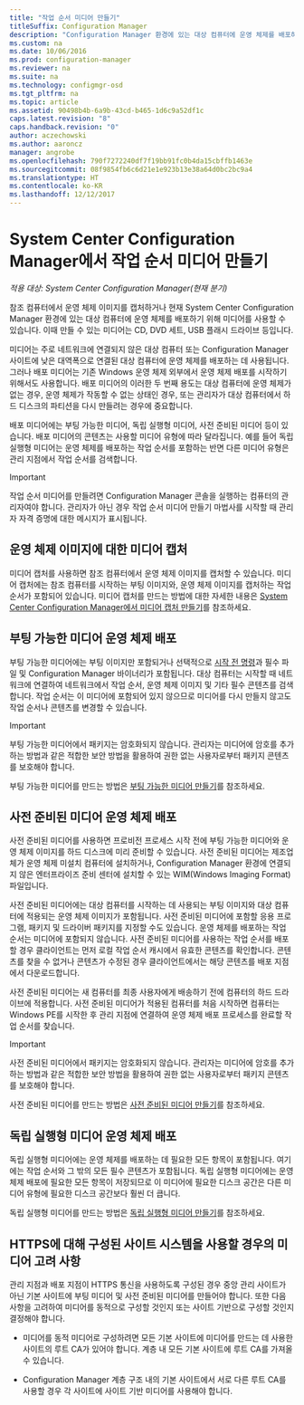 ```yaml
---
title: "작업 순서 미디어 만들기"
titleSuffix: Configuration Manager
description: "Configuration Manager 환경에 있는 대상 컴퓨터에 운영 체제를 배포하는 작업 순서 미디어(예: CD)를 만듭니다."
ms.custom: na
ms.date: 10/06/2016
ms.prod: configuration-manager
ms.reviewer: na
ms.suite: na
ms.technology: configmgr-osd
ms.tgt_pltfrm: na
ms.topic: article
ms.assetid: 90498b4b-6a9b-43cd-b465-1d6c9a52df1c
caps.latest.revision: "8"
caps.handback.revision: "0"
author: aczechowski
ms.author: aaroncz
manager: angrobe
ms.openlocfilehash: 790f7272240df7f19bb91fc0b4da15cbffb1463e
ms.sourcegitcommit: 08f9854fb6c6d21e1e923b13e38a64d0bc2bc9a4
ms.translationtype: HT
ms.contentlocale: ko-KR
ms.lasthandoff: 12/12/2017
---
```

# <a name="create-task-sequence-media-with-system-center-configuration-manager"></a>System Center Configuration Manager에서 작업 순서 미디어 만들기

*적용 대상: System Center Configuration Manager(현재 분기)*

참조 컴퓨터에서 운영 체제 이미지를 캡처하거나 현재 System Center Configuration Manager 환경에 있는 대상 컴퓨터에 운영 체제를 배포하기 위해 미디어를 사용할 수 있습니다. 이때 만들 수 있는 미디어는 CD, DVD 세트, USB 플래시 드라이브 등입니다.  

 미디어는 주로 네트워크에 연결되지 않은 대상 컴퓨터 또는 Configuration Manager 사이트에 낮은 대역폭으로 연결된 대상 컴퓨터에 운영 체제를 배포하는 데 사용됩니다. 그러나 배포 미디어는 기존 Windows 운영 체제 외부에서 운영 체제 배포를 시작하기 위해서도 사용합니다. 배포 미디어의 이러한 두 번째 용도는 대상 컴퓨터에 운영 체제가 없는 경우, 운영 체제가 작동할 수 없는 상태인 경우, 또는 관리자가 대상 컴퓨터에서 하드 디스크의 파티션을 다시 만들려는 경우에 중요합니다.  

 배포 미디어에는 부팅 가능한 미디어, 독립 실행형 미디어, 사전 준비된 미디어 등이 있습니다. 배포 미디어의 콘텐츠는 사용할 미디어 유형에 따라 달라집니다. 예를 들어 독립 실행형 미디어는 운영 체제를 배포하는 작업 순서를 포함하는 반면 다른 미디어 유형은 관리 지점에서 작업 순서를 검색합니다.  

> [!IMPORTANT]  
>  작업 순서 미디어를 만들려면 Configuration Manager 콘솔을 실행하는 컴퓨터의 관리자여야 합니다. 관리자가 아닌 경우 작업 순서 미디어 만들기 마법사를 시작할 때 관리자 자격 증명에 대한 메시지가 표시됩니다.  

##  <a name="BKMK_PlanCaptureMedia"></a> 운영 체제 이미지에 대한 미디어 캡처  
 미디어 캡처를 사용하면 참조 컴퓨터에서 운영 체제 이미지를 캡처할 수 있습니다. 미디어 캡처에는 참조 컴퓨터를 시작하는 부팅 이미지와, 운영 체제 이미지를 캡처하는 작업 순서가 포함되어 있습니다. 미디어 캡처를 만드는 방법에 대한 자세한 내용은 [System Center Configuration Manager에서 미디어 캡처 만들기](create-capture-media.md)를 참조하세요.  

##  <a name="BKMK_PlanBootableMedia"></a> 부팅 가능한 미디어 운영 체제 배포  
 부팅 가능한 미디어에는 부팅 이미지만 포함되거나 선택적으로 [시작 전 명령](../understand/prestart-commands-for-task-sequence-media.md)과 필수 파일 및 Configuration Manager 바이너리가 포함됩니다. 대상 컴퓨터는 시작할 때 네트워크에 연결하여 네트워크에서 작업 순서, 운영 체제 이미지 및 기타 필수 콘텐츠를 검색합니다. 작업 순서는 이 미디어에 포함되어 있지 않으므로 미디어를 다시 만들지 않고도 작업 순서나 콘텐츠를 변경할 수 있습니다.  

> [!IMPORTANT]  
>  부팅 가능한 미디어에서 패키지는 암호화되지 않습니다. 관리자는 미디어에 암호를 추가하는 방법과 같은 적합한 보안 방법을 활용하여 권한 없는 사용자로부터 패키지 콘텐츠를 보호해야 합니다.  

 부팅 가능한 미디어를 만드는 방법은 [부팅 가능한 미디어 만들기](create-bootable-media.md)를 참조하세요.  

##  <a name="BKMK_PlanPrestagedMedia"></a> 사전 준비된 미디어 운영 체제 배포  
 사전 준비된 미디어를 사용하면 프로비전 프로세스 시작 전에 부팅 가능한 미디어와 운영 체제 이미지를 하드 디스크에 미리 준비할 수 있습니다. 사전 준비된 미디어는 제조업체가 운영 체제 미설치 컴퓨터에 설치하거나, Configuration Manager 환경에 연결되지 않은 엔터프라이즈 준비 센터에 설치할 수 있는 WIM(Windows Imaging Format) 파일입니다.  

 사전 준비된 미디어에는 대상 컴퓨터를 시작하는 데 사용되는 부팅 이미지와 대상 컴퓨터에 적용되는 운영 체제 이미지가 포함됩니다. 사전 준비된 미디어에 포함할 응용 프로그램, 패키지 및 드라이버 패키지를 지정할 수도 있습니다. 운영 체제를 배포하는 작업 순서는 미디어에 포함되지 않습니다. 사전 준비된 미디어를 사용하는 작업 순서를 배포할 경우 클라이언트는 먼저 로컬 작업 순서 캐시에서 유효한 콘텐츠를 확인합니다. 콘텐츠를 찾을 수 없거나 콘텐츠가 수정된 경우 클라이언트에서는 해당 콘텐츠를 배포 지점에서 다운로드합니다.  

 사전 준비된 미디어는 새 컴퓨터를 최종 사용자에게 배송하기 전에 컴퓨터의 하드 드라이브에 적용합니다. 사전 준비된 미디어가 적용된 컴퓨터를 처음 시작하면 컴퓨터는 Windows PE를 시작한 후 관리 지점에 연결하여 운영 체제 배포 프로세스를 완료할 작업 순서를 찾습니다.  

> [!IMPORTANT]  
>  사전 준비된 미디어에서 패키지는 암호화되지 않습니다. 관리자는 미디어에 암호를 추가하는 방법과 같은 적합한 보안 방법을 활용하여 권한 없는 사용자로부터 패키지 콘텐츠를 보호해야 합니다.  

 사전 준비된 미디어를 만드는 방법은 [사전 준비된 미디어 만들기](create-prestaged-media.md)를 참조하세요.  

##  <a name="BKMK_PlanStandaloneMedia"></a> 독립 실행형 미디어 운영 체제 배포  
 독립 실행형 미디어에는 운영 체제를 배포하는 데 필요한 모든 항목이 포함됩니다. 여기에는 작업 순서와 그 밖의 모든 필수 콘텐츠가 포함됩니다. 독립 실행형 미디어에는 운영 체제 배포에 필요한 모든 항목이 저장되므로 이 미디어에 필요한 디스크 공간은 다른 미디어 유형에 필요한 디스크 공간보다 훨씬 더 큽니다.  

 독립 실행형 미디어를 만드는 방법은 [독립 실행형 미디어 만들기](create-stand-alone-media.md)를 참조하세요.  

## <a name="media-considerations-when-using-site-systems-configured-for-https"></a>HTTPS에 대해 구성된 사이트 시스템을 사용할 경우의 미디어 고려 사항  
 관리 지점과 배포 지점이 HTTPS 통신을 사용하도록 구성된 경우 중앙 관리 사이트가 아닌 기본 사이트에 부팅 미디어 및 사전 준비된 미디어를 만들어야 합니다. 또한 다음 사항을 고려하여 미디어를 동적으로 구성할 것인지 또는 사이트 기반으로 구성할 것인지 결정해야 합니다.  

-   미디어를 동적 미디어로 구성하려면 모든 기본 사이트에 미디어를 만드는 데 사용한 사이트의 루트 CA가 있어야 합니다. 계층 내 모든 기본 사이트에 루트 CA를 가져올 수 있습니다.  

-   Configuration Manager 계층 구조 내의 기본 사이트에서 서로 다른 루트 CA를 사용할 경우 각 사이트에 사이트 기반 미디어를 사용해야 합니다.  
